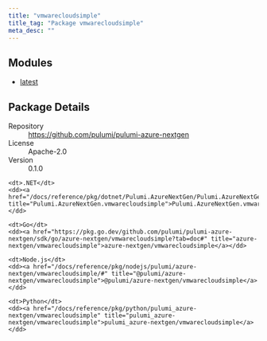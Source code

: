 ```yaml
---
title: "vmwarecloudsimple"
title_tag: "Package vmwarecloudsimple"
meta_desc: ""
---
```


<!-- WARNING: this file was generated by Pulumi Docs Generator. -->
<!-- Do not edit by hand unless you're certain you know what you are doing! -->



<h2 id="modules">Modules</h2>
<ul class="api">
    <li><a href="latest/" title="latest"><span class="symbol module"></span>latest</a></li>
</ul>

<h2 id="package-details">Package Details</h2>
<dl class="package-details">
	<dt>Repository</dt>
	<dd><a href="https://github.com/pulumi/pulumi-azure-nextgen">https://github.com/pulumi/pulumi-azure-nextgen</a></dd>
	<dt>License</dt>
	<dd>Apache-2.0</dd>
	<dt>Version</dt>
	<dd>0.1.0</dd>
</dl>



<dl class="tabular">

    <dt>.NET</dt>
    <dd><a href="/docs/reference/pkg/dotnet/Pulumi.AzureNextGen/Pulumi.AzureNextGen.vmwarecloudsimple.html" title="Pulumi.AzureNextGen.vmwarecloudsimple">Pulumi.AzureNextGen.vmwarecloudsimple</a></dd>

    <dt>Go</dt>
    <dd><a href="https://pkg.go.dev/github.com/pulumi/pulumi-azure-nextgen/sdk/go/azure-nextgen/vmwarecloudsimple?tab=doc#" title="azure-nextgen/vmwarecloudsimple">azure-nextgen/vmwarecloudsimple</a></dd>

    <dt>Node.js</dt>
    <dd><a href="/docs/reference/pkg/nodejs/pulumi/azure-nextgen/vmwarecloudsimple/#" title="@pulumi/azure-nextgen/vmwarecloudsimple">@pulumi/azure-nextgen/vmwarecloudsimple</a></dd>

    <dt>Python</dt>
    <dd><a href="/docs/reference/pkg/python/pulumi_azure-nextgen/vmwarecloudsimple" title="pulumi_azure-nextgen/vmwarecloudsimple">pulumi_azure-nextgen/vmwarecloudsimple</a></dd>

</dl>

